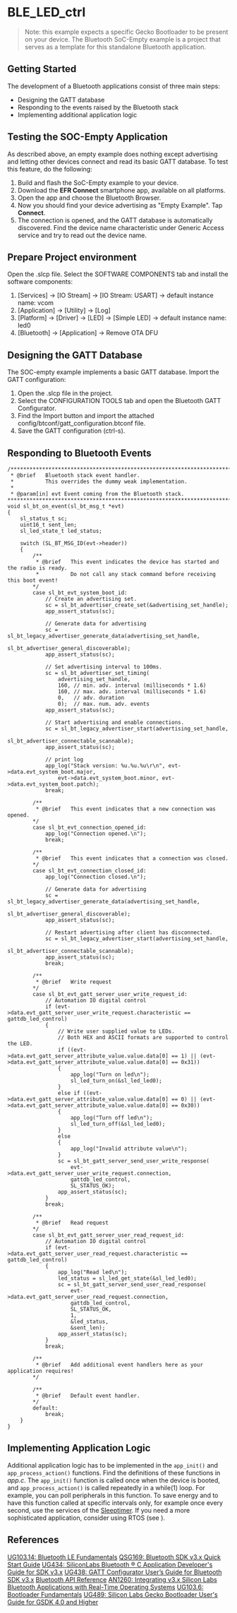 # BLE_LED_ctrl

> Note: this example expects a specific Gecko Bootloader to be present on your device. The Bluetooth SoC-Empty example is a project that serves as a template for this standalone Bluetooth application.

## Getting Started

The development of a Bluetooth applications consist of three main steps:
* Designing the GATT database
* Responding to the events raised by the Bluetooth stack
* Implementing additional application logic

## Testing the SOC-Empty Application

As described above, an empty example does nothing except advertising and letting other devices connect and read its basic GATT database. To test this feature, do the following:

1. Build and flash the SoC-Empty example to your device.
2. Download the **EFR Connect** smartphone app, available on all platforms.
3. Open the app and choose the Bluetooth Browser.
4. Now you should find your device advertising as "Empty Example". Tap **Connect**.
5. The connection is opened, and the GATT database is automatically discovered. Find the device name characteristic under Generic Access service and try to read out the device name.

## Prepare Project environment

Open the .slcp file. Select the SOFTWARE COMPONENTS tab and install the software components:
1. [Services] → [IO Stream] → [IO Stream: USART] → default instance name: vcom
2. [Application] → [Utility] → [Log]
3. [Platform] → [Driver] → [LED] → [Simple LED] → default instance name: led0
4. [Bluetooth] → [Application] → Remove OTA DFU

## Designing the GATT Database

The SOC-empty example implements a basic GATT database. 
Import the GATT configuration:
1. Open the .slcp file in the project.
2. Select the CONFIGURATION TOOLS tab and open the Bluetooth GATT Configurator.
3. Find the Import button and import the attached config/btconf/gatt_configuration.btconf file.
4. Save the GATT configuration (ctrl-s).

## Responding to Bluetooth Events

```
/*************************************************************************** 
 * @brief   Bluetooth stack event handler.
 *          This overrides the dummy weak implementation.
 * 
 * @param[in] evt Event coming from the Bluetooth stack.
****************************************************************************/
void sl_bt_on_event(sl_bt_msg_t *evt)
{
    sl_status_t sc;
    uint16_t sent_len;
    sl_led_state_t led_status;

    switch (SL_BT_MSG_ID(evt->header))
    {
        /**
         * @brief   This event indicates the device has started and the radio is ready.
         *          Do not call any stack command before receiving this boot event!
        */
        case sl_bt_evt_system_boot_id:
            // Create an advertising set.
            sc = sl_bt_advertiser_create_set(&advertising_set_handle);
            app_assert_status(sc);
            
            // Generate data for advertising
            sc = sl_bt_legacy_advertiser_generate_data(advertising_set_handle,
                                                    sl_bt_advertiser_general_discoverable);
            app_assert_status(sc);

            // Set advertising interval to 100ms.
            sc = sl_bt_advertiser_set_timing(
                advertising_set_handle,
                160, // min. adv. interval (milliseconds * 1.6)
                160, // max. adv. interval (milliseconds * 1.6)
                0,   // adv. duration
                0);  // max. num. adv. events
            app_assert_status(sc);
            
            // Start advertising and enable connections.
            sc = sl_bt_legacy_advertiser_start(advertising_set_handle,
                                            sl_bt_advertiser_connectable_scannable);
            app_assert_status(sc);

            // print log
            app_log("Stack version: %u.%u.%u\r\n", evt->data.evt_system_boot.major,
                evt->data.evt_system_boot.minor, evt->data.evt_system_boot.patch);
            break;

        /**
         * @brief   This event indicates that a new connection was opened.
        */
        case sl_bt_evt_connection_opened_id:
            app_log("Connection opened.\n");
            break;

        /**
         * @brief   This event indicates that a connection was closed.
        */
        case sl_bt_evt_connection_closed_id:
            app_log("Connection closed.\n");

            // Generate data for advertising
            sc = sl_bt_legacy_advertiser_generate_data(advertising_set_handle,
                                                    sl_bt_advertiser_general_discoverable);
            app_assert_status(sc);

            // Restart advertising after client has disconnected.
            sc = sl_bt_legacy_advertiser_start(advertising_set_handle,
                                            sl_bt_advertiser_connectable_scannable);
            app_assert_status(sc);
            break;

        /**
         * @brief   Write request
        */
        case sl_bt_evt_gatt_server_user_write_request_id:
            // Automation IO digital control
            if (evt->data.evt_gatt_server_user_write_request.characteristic == gattdb_led_control)
            {
                // Write user supplied value to LEDs.
                // Both HEX and ASCII formats are supported to control the LED.
                if ((evt->data.evt_gatt_server_attribute_value.value.data[0] == 1) || (evt->data.evt_gatt_server_attribute_value.value.data[0] == 0x31))
                {
                    app_log("Turn on led\n");
                    sl_led_turn_on(&sl_led_led0);
                }
                else if ((evt->data.evt_gatt_server_attribute_value.value.data[0] == 0) || (evt->data.evt_gatt_server_attribute_value.value.data[0] == 0x30))
                {
                    app_log("Turn off led\n");
                    sl_led_turn_off(&sl_led_led0);
                }
                else
                {
                    app_log("Invalid attribute value\n");
                }
                sc = sl_bt_gatt_server_send_user_write_response(
                    evt->data.evt_gatt_server_user_write_request.connection,
                    gattdb_led_control,
                    SL_STATUS_OK);
                app_assert_status(sc);
            }
            break;

        /**
         * @brief   Read request
        */
        case sl_bt_evt_gatt_server_user_read_request_id:
            // Automation IO digital control
            if (evt->data.evt_gatt_server_user_read_request.characteristic == gattdb_led_control)
            {
                app_log("Read led\n");
                led_status = sl_led_get_state(&sl_led_led0);
                sc = sl_bt_gatt_server_send_user_read_response(
                    evt->data.evt_gatt_server_user_read_request.connection,
                    gattdb_led_control,
                    SL_STATUS_OK,
                    1,
                    &led_status,
                    &sent_len);
                app_assert_status(sc);
            }
            break;

        /**
         * @brief   Add additional event handlers here as your application requires!
        */

        /**
         * @brief   Default event handler.
        */
        default:
            break;
    }
}
```

## Implementing Application Logic

Additional application logic has to be implemented in the `app_init()` and `app_process_action()` functions. Find the definitions of these functions in *app.c*. The `app_init()` function is called once when the device is booted, and `app_process_action()` is called repeatedly in a while(1) loop. For example, you can poll peripherals in this function. To save energy and to have this function called at specific intervals only, for example once every second, use the services of the [Sleeptimer](https://docs.silabs.com/gecko-platform/latest/service/api/group-sleeptimer). If you need a more sophisticated application, consider using RTOS (see ).


## References

[UG103.14: Bluetooth LE Fundamentals](https://www.silabs.com/documents/public/user-guides/ug103-14-fundamentals-ble.pdf)
[QSG169: Bluetooth SDK v3.x Quick Start Guide](https://www.silabs.com/documents/public/quick-start-guides/qsg169-bluetooth-sdk-v3x-quick-start-guide.pdf)
[UG434: SiliconLabs Bluetooth ® C Application Developer's Guide for SDK v3.x](https://www.silabs.com/documents/public/user-guides/ug434-bluetooth-c-soc-dev-guide-sdk-v3x.pdf)
[UG438: GATT Configurator User’s Guide for Bluetooth SDK v3.x](https://www.silabs.com/documents/public/user-guides/ug438-gatt-configurator-users-guide-sdk-v3x.pdf)
[Bluetooth API Reference](https://docs.silabs.com/bluetooth/latest/)
[AN1260: Integrating v3.x Silicon Labs Bluetooth Applications with Real-Time Operating Systems](https://www.silabs.com/documents/public/application-notes/an1260-integrating-v3x-bluetooth-applications-with-rtos.pdf)
[UG103.6: Bootloader Fundamentals](https://www.silabs.com/documents/public/user-guides/ug103-06-fundamentals-bootloading.pdf)
[UG489: Silicon Labs Gecko Bootloader User's Guide for GSDK 4.0 and Higher](https://cn.silabs.com/documents/public/user-guides/ug489-gecko-bootloader-user-guide-gsdk-4.pdf)

